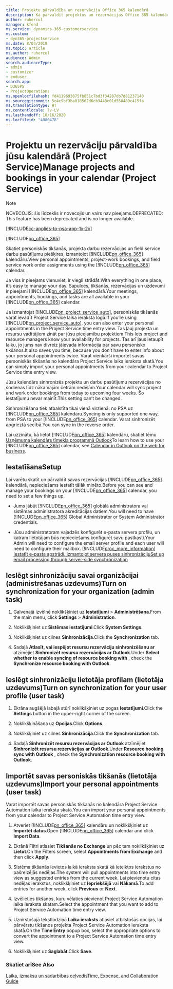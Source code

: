 ```yaml
---
title: Projektu pārvaldība un rezervācija Office 365 kalendārā
description: Kā pārvaldīt projektus un rezervācijas Office 365 kalendārā
author: ruhercul
manager: kfend
ms.service: dynamics-365-customerservice
ms.custom:
- dyn365-projectservice
ms.date: 8/03/2018
ms.topic: article
ms.author: ruhercul
audience: Admin
search.audienceType:
- admin
- customizer
- enduser
search.app:
- D365PS
- ProjectOperations
ms.openlocfilehash: fd4119693875fb851c7bd3f34287db7d81237140
ms.sourcegitcommit: 5c4c9bf3ba018562d6cb3443c01d550489c415fa
ms.translationtype: HT
ms.contentlocale: lv-LV
ms.lasthandoff: 10/16/2020
ms.locfileid: "4080478"
---
```

# <a name="manage-projects-and-bookings-in-your-calendar-project-service"></a><span data-ttu-id="4e46a-103">Projektu un rezervāciju pārvaldība jūsu kalendārā (Project Service)</span><span class="sxs-lookup"><span data-stu-id="4e46a-103">Manage projects and bookings in your calendar (Project Service)</span></span>

> [!Note]
> <span data-ttu-id="4e46a-104">NOVECOJIS: šis līdzeklis ir novecojis un vairs nav pieejams.</span><span class="sxs-lookup"><span data-stu-id="4e46a-104">DEPRECATED: This feature has been deprecated and is no longer available.</span></span>

[!INCLUDE[cc-applies-to-psa-app-1x-2x](../includes/cc-applies-to-psa-app-1x-2x.md)]

[!INCLUDE[pn_office_365](../includes/pn-office-365.md)] 

<span data-ttu-id="4e46a-105">Skatiet personiskās tikšanās, projekta darbu rezervācijas un field service darbu pasūtījumu piešķires, izmantojot [!INCLUDE[pn_office_365](../includes/pn-office-365.md)] kalendāru.</span><span class="sxs-lookup"><span data-stu-id="4e46a-105">View personal appointments, project-work bookings, and field service work order assignments using the [!INCLUDE[pn_office_365](../includes/pn-office-365.md)] calendar.</span></span>  
  
 <span data-ttu-id="4e46a-106">Ja viss ir pieejams vienuviet, ir viegli strādāt.</span><span class="sxs-lookup"><span data-stu-id="4e46a-106">With everything in one place, it’s easy to manage your day.</span></span> <span data-ttu-id="4e46a-107">Sapulces, tikšanās, rezervācijas un uzdevumi ir pieejami [!INCLUDE[pn_office_365](../includes/pn-office-365.md)] kalendārā.</span><span class="sxs-lookup"><span data-stu-id="4e46a-107">Your meetings, appointments, bookings, and tasks are all available in your [!INCLUDE[pn_office_365](../includes/pn-office-365.md)] calendar.</span></span>  
  
 <span data-ttu-id="4e46a-108">Ja izmantojat [!INCLUDE[pn_project_service_auto](../includes/pn-project-service-auto.md)], personiskās tikšanās varat ievadīt Project Service laika ieraksta logā.</span><span class="sxs-lookup"><span data-stu-id="4e46a-108">If you’re using [!INCLUDE[pn_project_service_auto](../includes/pn-project-service-auto.md)], you can also enter your personal appointments in the Project Service time entry view.</span></span> <span data-ttu-id="4e46a-109">Tas ļauj projekta un resursu vadītājiem zināt par jūsu pieejamību projektiem.</span><span class="sxs-lookup"><span data-stu-id="4e46a-109">This lets project and resource managers know your availability for projects.</span></span> <span data-ttu-id="4e46a-110">Tas arī ļaus ietaupīt laiku, jo jums nav divreiz jāievada informācija par savu personisko tikšanos.</span><span class="sxs-lookup"><span data-stu-id="4e46a-110">It also saves you time, because you don’t have to enter info about your personal appointments twice.</span></span> <span data-ttu-id="4e46a-111">Varat vienkārši importēt savas personiskās tikšanās no kalendāra Project Service laika ieraksta skatā.</span><span class="sxs-lookup"><span data-stu-id="4e46a-111">You can simply import your personal appointments from your calendar to Project Service time entry view.</span></span>  
  
 <span data-ttu-id="4e46a-112">Jūsu kalendārs sinhronizēs projektu un darbu pasūtījumu rezervācijas no šodienas līdz nākamajām četrām nedēļām.</span><span class="sxs-lookup"><span data-stu-id="4e46a-112">Your calendar will sync project and work order bookings from today to upcoming four weeks.</span></span> <span data-ttu-id="4e46a-113">Šo iestatījumu nevar mainīt.</span><span class="sxs-lookup"><span data-stu-id="4e46a-113">This setting can’t be changed.</span></span>  
  
 <span data-ttu-id="4e46a-114">Sinhronizēšana tiek atbalstīta tikai vienā virzienā: no PSA uz [!INCLUDE[pn_office_365](../includes/pn-office-365.md)] kalendāru.</span><span class="sxs-lookup"><span data-stu-id="4e46a-114">Syncing is only supported one way, from PSA to your [!INCLUDE[pn_office_365](../includes/pn-office-365.md)] calendar.</span></span> <span data-ttu-id="4e46a-115">Varat sinhronizēt apgrieztā secībā.</span><span class="sxs-lookup"><span data-stu-id="4e46a-115">You can sync in the reverse order.</span></span> 
  
 <span data-ttu-id="4e46a-116">Lai uzzinātu, kā lietot [!INCLUDE[pn_office_365](../includes/pn-office-365.md)] kalendāru, skatiet tēmu [Uzņēmuma kalendārs tīmekļa programmā Outlook](https://support.office.com/article/Calendar-in-Outlook-on-the-web-for-business-5219c457-d1fe-4c2f-9032-1a816b88e936)</span><span class="sxs-lookup"><span data-stu-id="4e46a-116">To learn how to use your [!INCLUDE[pn_office_365](../includes/pn-office-365.md)] calendar, see [Calendar in Outlook on the web for business](https://support.office.com/article/Calendar-in-Outlook-on-the-web-for-business-5219c457-d1fe-4c2f-9032-1a816b88e936).</span></span>  
  
## <a name="setup"></a><span data-ttu-id="4e46a-117">Iestatīšana</span><span class="sxs-lookup"><span data-stu-id="4e46a-117">Setup</span></span>  
 <span data-ttu-id="4e46a-118">Lai varētu skatīt un pārvaldīt savas rezervācijas [!INCLUDE[pn_office_365](../includes/pn-office-365.md)] kalendārā, nepieciešams iestatīt tālāk minēto.</span><span class="sxs-lookup"><span data-stu-id="4e46a-118">Before you can see and manage your bookings on your [!INCLUDE[pn_office_365](../includes/pn-office-365.md)] calendar, you need to set a few things up.</span></span>  
  
- <span data-ttu-id="4e46a-119">Jums jābūt [!INCLUDE[pn_office_365](../includes/pn-office-365.md)] globālā administratora vai sistēmas administratora akreditācijas datiem.</span><span class="sxs-lookup"><span data-stu-id="4e46a-119">You will need to have [!INCLUDE[pn_office_365](../includes/pn-office-365.md)] Global Administrator or System Administrator credentials.</span></span>  
  
- <span data-ttu-id="4e46a-120">Jūsu administratoram vajadzēs konfigurēt e-pasta servera profilu, un katram lietotājam būs nepieciešams konfigurēt savu pastkasti.</span><span class="sxs-lookup"><span data-stu-id="4e46a-120">Your Admin will need to configure the email server profile and each user will need to configure their mailbox.</span></span> [!INCLUDE[proc_more_information](../includes/proc-more-information.md)] <span data-ttu-id="4e46a-121">[Iestatīt e-pasta apstrādi, izmantojot servera puses sinhronizāciju](https://docs.microsoft.com/dynamics365/customerengagement/on-premises/admin/set-up-server-side-synchronization-of-email-appointments-contacts-and-tasks)</span><span class="sxs-lookup"><span data-stu-id="4e46a-121">[Set up email processing through server-side synchronization](https://docs.microsoft.com/dynamics365/customerengagement/on-premises/admin/set-up-server-side-synchronization-of-email-appointments-contacts-and-tasks)</span></span>  
  
## <a name="turn-on-synchronization-for-your-organization-admin-task"></a><span data-ttu-id="4e46a-122">Ieslēgt sinhronizāciju savai organizācijai (administrēšanas uzdevums)</span><span class="sxs-lookup"><span data-stu-id="4e46a-122">Turn on synchronization for your organization (admin task)</span></span>  
  
1.  <span data-ttu-id="4e46a-123">Galvenajā izvēlnē noklikšķiniet uz **Iestatījumi** > **Administrēšana**.</span><span class="sxs-lookup"><span data-stu-id="4e46a-123">From the main menu, click **Settings** > **Administration**.</span></span>  
  
2.  <span data-ttu-id="4e46a-124">Noklikšķiniet uz **Sistēmas iestatījumi**.</span><span class="sxs-lookup"><span data-stu-id="4e46a-124">Click **System Settings**.</span></span>  
  
3.  <span data-ttu-id="4e46a-125">Noklikšķiniet uz cilnes **Sinhronizācija**.</span><span class="sxs-lookup"><span data-stu-id="4e46a-125">Click the **Synchronization** tab.</span></span>  
  
4.  <span data-ttu-id="4e46a-126">Sadaļā **Atlasīt, vai iespējot resursu rezervāciju sinhronizēšanu ar** atzīmējiet **Sinhronizēt resursu rezervācijas ar Outlook**.</span><span class="sxs-lookup"><span data-stu-id="4e46a-126">Under **Select whether to enable syncing of resource booking with** , check the **Synchronize resource booking with Outlook**.</span></span>  
  
## <a name="turn-on-synchronization-for-your-user-profile-user-task"></a><span data-ttu-id="4e46a-127">Ieslēgt sinhronizāciju lietotāja profilam (lietotāja uzdevums)</span><span class="sxs-lookup"><span data-stu-id="4e46a-127">Turn on synchronization for your user profile (user task)</span></span>  
  
1.  <span data-ttu-id="4e46a-128">Ekrāna augšējā labajā stūrī noklikšķiniet uz pogas **Iestatījumi**.</span><span class="sxs-lookup"><span data-stu-id="4e46a-128">Click the **Settings** button in the upper-right corner of the screen.</span></span>  
  
2.  <span data-ttu-id="4e46a-129">Noklikšķināšana uz **Opcijas**.</span><span class="sxs-lookup"><span data-stu-id="4e46a-129">Click **Options**.</span></span>  
  
3.  <span data-ttu-id="4e46a-130">Noklikšķiniet uz cilnes **Sinhronizācija**.</span><span class="sxs-lookup"><span data-stu-id="4e46a-130">Click the **Synchronization** tab.</span></span>  
  
4.  <span data-ttu-id="4e46a-131">Sadaļā **Sinhronizēt resursu rezervācijas ar Outlook** atzīmējiet **Sinhronizēt resursu rezervācijas ar Outlook**.</span><span class="sxs-lookup"><span data-stu-id="4e46a-131">Under **Resource booking sync with Outlook** , check the **Synchronization resource booking with Outlook**.</span></span>  
  
## <a name="import-your-personal-appointments-user-task"></a><span data-ttu-id="4e46a-132">Importēt savas personiskās tikšanās (lietotāja uzdevums)</span><span class="sxs-lookup"><span data-stu-id="4e46a-132">Import your personal appointments (user task)</span></span>  
 <span data-ttu-id="4e46a-133">Varat importēt savas personiskās tikšanās no kalendāra Project Service Automation laika ieraksta skatā.</span><span class="sxs-lookup"><span data-stu-id="4e46a-133">You can import your personal appointments from your calendar to Project Service Automation time entry view.</span></span>  
  
1. <span data-ttu-id="4e46a-134">Atveriet [!INCLUDE[pn_office_365](../includes/pn-office-365.md)] kalendāru un noklikšķiniet uz **Importēt datus**.</span><span class="sxs-lookup"><span data-stu-id="4e46a-134">Open [!INCLUDE[pn_office_365](../includes/pn-office-365.md)] calendar and click **Import Data**.</span></span>  
  
2. <span data-ttu-id="4e46a-135">Ekrānā Filtri atlasiet **Tikšanās no Exchange** un pēc tam noklikšķiniet uz **Lietot**.</span><span class="sxs-lookup"><span data-stu-id="4e46a-135">On the Filters screen, select **Appointments from Exchange** and then click **Apply**.</span></span>  
  
3. <span data-ttu-id="4e46a-136">Sistēma tikšanās ievietos laikā ieraksta skatā kā ieteiktos ierakstus no pašreizējās nedēļas.</span><span class="sxs-lookup"><span data-stu-id="4e46a-136">The system will pull appointments into time entry view as suggested entries from the current week.</span></span> <span data-ttu-id="4e46a-137">Lai pievienotu citas nedēļas ierakstus, noklikšķiniet uz **Iepriekšējā** vai **Nākamā**.</span><span class="sxs-lookup"><span data-stu-id="4e46a-137">To add entries for another week, click **Previous** or **Next**.</span></span>  
  
4. <span data-ttu-id="4e46a-138">Izvēlieties tikšanos, kuru vēlaties pievienot Project Service Automation laika ieraksta skatam.</span><span class="sxs-lookup"><span data-stu-id="4e46a-138">Select the appointment that you want to add to Project Service Automation time entry view.</span></span>  
  
5. <span data-ttu-id="4e46a-139">Uznirstošajā tekstlodziņā **Laika ieraksts** atlasiet atbilstošās opcijas, lai pārvērstu tikšanos projekta Project Service Automation ieraksta skatā.</span><span class="sxs-lookup"><span data-stu-id="4e46a-139">On the **Time Entry** popup box, select the appropriate options to convert the appointment to a Project Service Automation time entry view.</span></span>  
  
6. <span data-ttu-id="4e46a-140">Noklikšķiniet uz **Saglabāt**.</span><span class="sxs-lookup"><span data-stu-id="4e46a-140">Click **Save**.</span></span>  
  
### <a name="see-also"></a><span data-ttu-id="4e46a-141">Skatiet arī</span><span class="sxs-lookup"><span data-stu-id="4e46a-141">See Also</span></span>  
 [<span data-ttu-id="4e46a-142">Laika, izmaksu un sadarbības ceļvedis</span><span class="sxs-lookup"><span data-stu-id="4e46a-142">Time, Expense, and Collaboration Guide</span></span>](../psa/time-expense-collaboration-guide.md)
